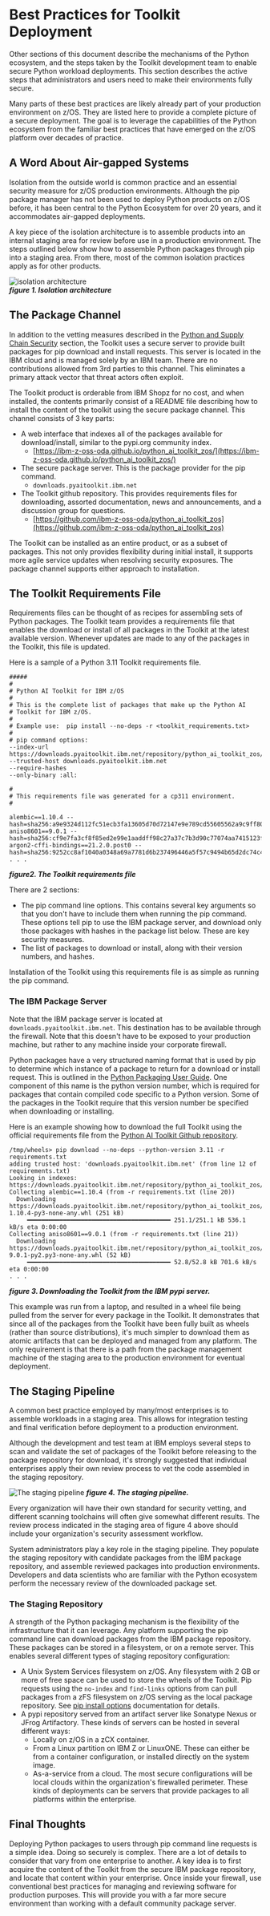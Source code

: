 # Best Practices for Toolkit Deployment
Other sections of this document describe the mechanisms of the Python ecosystem, and the 
steps taken by the Toolkit development team to enable secure Python workload deployments. 
This section describes the active steps that administrators and users need to make their 
environments fully secure.

Many parts of these best practices are likely already part of your production environment 
on z/OS.  They are listed here to provide a complete picture of a secure deployment.  The
goal is to leverage the capabilities of the Python ecosystem from the familiar best 
practices that have emerged on the z/OS platform over decades of practice.

## A Word About Air-gapped Systems
Isolation from the outside world is common practice and an essential security measure for 
z/OS production environments.  Although the pip package manager has not been used to deploy 
Python products on z/OS before, it has been central to the Python Ecosystem for over 20
years, and it accommodates air-gapped deployments.

A key piece of the isolation architecture is to assemble products into an internal staging 
area for review before use in a production environment.  The steps outlined below show how 
to assemble Python packages through pip into a staging area.  From there, most of the 
common isolation practices apply as for other products.

![isolation architecture](./images/isolation_architecture.png)  
_**figure 1.  Isolation architecture**_

## The Package Channel
In addition to the vetting measures described in the 
[Python and Supply Chain Security](./python_supply_security.md) section, the Toolkit uses 
a secure server to provide built packages for pip download and install requests.  This server 
is located in the IBM cloud and is managed solely by an IBM team.  There are no contributions 
allowed from 3rd parties to this channel.  This eliminates a primary attack vector that 
threat actors often exploit.

The Toolkit product is orderable from IBM Shopz for no cost, and when installed, the 
contents primarily consist of a README file describing how to install the content of the 
toolkit using the secure package channel.  This channel consists of 3 key parts:
- A web interface that indexes all of the packages available for download/install, similar
to the pypi.org community index.
    - [https://ibm-z-oss-oda.github.io/python_ai_toolkit_zos/](https://ibm-z-oss-oda.github.io/python_ai_toolkit_zos/)
- The secure package server.  This is the package provider for the pip command.
    - ```downloads.pyaitoolkit.ibm.net```
- The Toolkit github repository.  This provides requirements files for downloading, 
assorted documentation, news and announcements, and a discussion group for questions.
    - [https://github.com/ibm-z-oss-oda/python_ai_toolkit_zos](https://github.com/ibm-z-oss-oda/python_ai_toolkit_zos)

The Toolkit can be installed as an entire product, or as a subset of packages.  This not only 
provides flexibility during initial install, it supports more agile service updates when 
resolving security exposures.  The package channel supports either approach to installation.

## The Toolkit Requirements File
Requirements files can be thought of as recipes for assembling sets of Python packages.  The 
Toolkit team provides a requirements file that enables the download or install of all packages
in the Toolkit at the latest available version.  Whenever updates are made to any of the 
packages in the Toolkit, this file is updated.

Here is a sample of a Python 3.11 Toolkit requirements file.

```
#####
#
# Python AI Toolkit for IBM z/OS
#
# This is the complete list of packages that make up the Python AI
# Toolkit for IBM z/OS.
#
# Example use:  pip install --no-deps -r <toolkit_requirements.txt>
#
# pip command options:
--index-url https://downloads.pyaitoolkit.ibm.net/repository/python_ai_toolkit_zos/simple
--trusted-host downloads.pyaitoolkit.ibm.net
--require-hashes
--only-binary :all:

#
# This requirements file was generated for a cp311 environment.
#

alembic==1.10.4 --hash=sha256:a9e9324d112fc51ecb3fa13605d70d72147e9e789cd55605562a9c9ff80852ca
aniso8601==9.0.1 --hash=sha256:cf9e7fa3cf8f85ed2e99e1aaddff98c27a37c7b3d90c77074aa7415123f66c5a
argon2-cffi-bindings==21.2.0.post0 --hash=sha256:9252cc8af1040a0348a69a7781d6b237496446a5f57c9494b65d2dc74c46f786
. . .
```  
_**figure2. The Toolkit requirements file**_

There are 2 sections:
- The pip command line options.  This contains several key arguments so that you don't have to 
include them when running the pip command.  These options tell pip to use the IBM package server, 
and download only those packages with 
hashes in the package list below.  These are key security measures.
- The list of packages to download or install, along with their version numbers, and 
hashes.

Installation of the Toolkit using this requirements file is as simple as running the pip command.

### The IBM Package Server
Note that the IBM package server is located at ```downloads.pyaitoolkit.ibm.net```.  This 
destination has to be available through the firewall.  Note that this doesn't have to be exposed to 
your production machine, but rather to any machine inside your corporate firewall.

Python packages have a very structured naming format that is used by pip to determine which instance
of a package to return for a download or install request.  This is outlined in the 
[Python Packaging User Guide](https://packaging.python.org/en/latest/specifications/binary-distribution-format/#file-format).
One component of this name is the python version number, which is required for packages that contain
compiled code specific to a Python version.  Some of the packages in the Toolkit require that this
version number be specified when downloading or installing.  

Here is an example showing how to download the full Toolkit using the official requirements file 
from the [Python AI Toolkit Github repository](https://github.com/ibm-z-oss-oda/python_ai_toolkit_zos/tree/main/requirements).

```
/tmp/wheels> pip download --no-deps --python-version 3.11 -r requirements.txt
adding trusted host: 'downloads.pyaitoolkit.ibm.net' (from line 12 of requirements.txt)
Looking in indexes: https://downloads.pyaitoolkit.ibm.net/repository/python_ai_toolkit_zos/simple
Collecting alembic==1.10.4 (from -r requirements.txt (line 20))
  Downloading https://downloads.pyaitoolkit.ibm.net/repository/python_ai_toolkit_zos/packages/alembic/1.10.4/alembic-1.10.4-py3-none-any.whl (251 kB)
     ━━━━━━━━━━━━━━━━━━━━━━━━━━━━━━━━━━━━━━━━ 251.1/251.1 kB 536.1 kB/s eta 0:00:00
Collecting aniso8601==9.0.1 (from -r requirements.txt (line 21))
  Downloading https://downloads.pyaitoolkit.ibm.net/repository/python_ai_toolkit_zos/packages/aniso8601/9.0.1/aniso8601-9.0.1-py2.py3-none-any.whl (52 kB)
     ━━━━━━━━━━━━━━━━━━━━━━━━━━━━━━━━━━━━━━━━ 52.8/52.8 kB 701.6 kB/s eta 0:00:00
. . .
```
_**figure 3.  Downloading the Toolkit from the IBM pypi server.**_

This example was run from a laptop, and resulted in a wheel file being pulled from the server
for every package in the Toolkit.  It demonstrates that since all of the packages from the 
Toolkit have been fully built as wheels (rather than source distributions), it's much simpler to
download them as atomic artifacts that can be deployed and managed from any platform.  The only
requirement is that there is a path from the package management machine of the staging area to 
the production environment for eventual deployment.

## The Staging Pipeline
A common best practice employed by many/most enterprises is to assemble workloads in a staging 
area.  This allows for integration testing and final verification before deployment to a production 
environment.

Although the development and test team at IBM employs several steps to scan and validate the 
set of packages of the Toolkit before releasing to the package repository for download, it's 
strongly suggested that individual enterprises apply their own review process to vet the code
assembled in the staging repository.

![The staging pipeline](./images/staging_pipeline.png)
_**figure 4.  The staging pipeline.**_

Every organization will have their own standard for security vetting, and different scanning
toolchains will often give somewhat different results.  The review process indicated in the 
staging area of figure 4 above should include your organization's security assessment workflow.

System administrators play a key role in the staging pipeline.  They populate the staging 
repository with candidate packages from the IBM package repository, and assemble reviewed
packages into production environments.  Developers and data scientists who are familiar with
the Python ecosystem perform the necessary review of the downloaded package set.  

### The Staging Repository
A strength of the Python packaging mechanism is the flexibility of the infrastructure that
it can leverage.  Any platform supporting the pip command line can download packages from the 
IBM package repository.  These packages can be stored in a filesystem, or on a remote server. 
This enables several different types of staging repository configuration:

- A Unix System Services filesystem on z/OS.  Any filesystem with 2 GB or more of free space
can be used to store the wheels of the Toolkit.   Pip requests using the ```no-index``` and 
```find-links``` options from can pull packages from a zFS filesystem on z/OS serving as the
local package repository.  See 
[pip install options](https://pip.pypa.io/en/stable/cli/pip_install/#options)
documentation for details.
- A pypi repository served from an artifact server like Sonatype Nexus or JFrog Artifactory. 
These kinds of servers can be hosted in several different ways:
    - Locally on z/OS in a zCX container.
    - From a Linux partition on IBM Z or LinuxONE.  These can either be from a container 
    configuration, or installed directly on the system image.
    - As-a-service from a cloud.  The most secure configurations will be local clouds within
    the organization's firewalled perimeter.  These kinds of deployments can be servers that
    provide packages to all platforms within the enterprise.

## Final Thoughts
Deploying Python packages to users through pip command line requests is a simple idea.  Doing 
so securely is complex.  There are a lot of details to consider that vary from one enterprise 
to another.  A key idea is to first acquire the content of the Toolkit from the secure IBM 
package repository, and locate that content within your enterprise.  Once inside your firewall, 
use conventional best practices for managing and reviewing software for production purposes. 
This will provide you with a far more secure environment than working with a default community 
package server.
